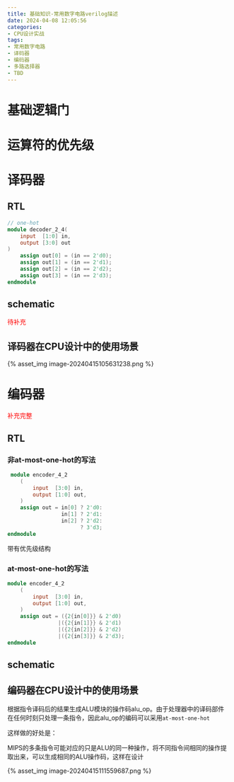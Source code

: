 ```yaml
---
title: 基础知识-常用数字电路verilog描述
date: 2024-04-08 12:05:56
categories:
- CPU设计实战
tags:
- 常用数字电路
- 译码器
- 编码器
- 多路选择器
- TBD
---
```


# 基础逻辑门

# 运算符的优先级

# 译码器

## RTL

```verilog
// one-hot
module decoder_2_4(
    input  [1:0] in,
    output [3:0] out
)
    assign out[0] = (in == 2'd0);
    assign out[1] = (in == 2'd1);
    assign out[2] = (in == 2'd2);
    assign out[3] = (in == 2'd3);
endmodule
```



## schematic

<font color=red>待补充</font>

## 译码器在CPU设计中的使用场景

{% asset_img image-20240415105631238.png %}

# 编码器

<font color=red>补充完整</font>

## RTL

### 非at-most-one-hot的写法

```verilog
 module encoder_4_2
    (
        input  [3:0] in,
        output [1:0] out,
    )
    assign out = in[0] ? 2'd0:
                 in[1] ? 2'd1:
                 in[2] ? 2'd2:
                       ? 3'd3;
endmodule   
```

带有优先级结构

### at-most-one-hot的写法

```verilog
module encoder_4_2
    (
        input  [3:0] in,
        output [1:0] out,
    )
    assign out = ({2{in[0]}} & 2'd0)
                |({2{in[1]}} & 2'd1)
                |({2{in[2]}} & 2'd2)
                |({2{in[3]}} & 2'd3);
endmodule   
```

## schematic

## 编码器在CPU设计中的使用场景

根据指令译码后的结果生成ALU模块的操作码alu_op。由于处理器中的译码部件在任何时刻只处理一条指令，因此alu_op的编码可以采用`at-most-one-hot`

这样做的好处是：

MIPS的多条指令可能对应的只是ALU的同一种操作，将不同指令间相同的操作提取出来，可以生成相同的ALU操作码，这样在设计

{% asset_img image-20240415111559687.png %}

